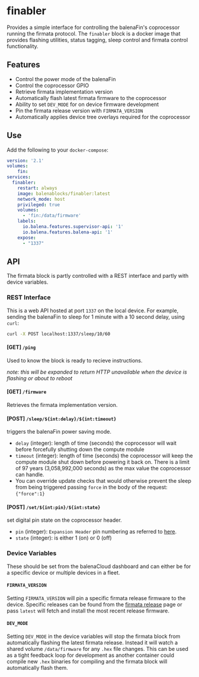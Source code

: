 # finabler

Provides a simple interface for controlling the balenaFin's coprocessor running the firmata protocol.
The `finabler` block is a docker image that provides flashing utilities, status tagging, sleep control and firmata control functionality.

## Features

- Control the power mode of the balenaFin
- Control the coprocessor GPIO
- Retrieve firmata implementation version
- Automatically flash latest firmata firmware to the coprocessor
- Ability to set `DEV_MODE` for on device firmware development
- Pin the firmata release version with `FIRMATA_VERSION`
- Automatically applies device tree overlays required for the coprocessor

## Use

Add the following to your `docker-compose`:

```yaml
version: '2.1'
volumes:
    fin:
services:
  finabler:
    restart: always
    image: balenablocks/finabler:latest
    network_mode: host
    privileged: true
    volumes:
      - 'fin:/data/firmware'
    labels:
      io.balena.features.supervisor-api: '1'
      io.balena.features.balena-api: '1'
    expose:
      - "1337"
```

## API

The firmata block is partly controlled with a REST interface and partly with device variables.

### REST Interface

This is a web API hosted at port `1337` on the local device.
For example, sending the balenaFin to sleep for 1 minute with a 10 second delay, using `curl`:

```bash
curl -X POST localhost:1337/sleep/10/60
```
#### [GET] `/ping`

Used to know the block is ready to recieve instructions.

*note: this will be expanded to return HTTP unavailable when the device is flashing or about to reboot*

#### [GET] `/firmware`

Retrieves the firmata implementation version.

#### [POST] `/sleep/${int:delay}/${int:timeout}`

triggers the balenaFin power saving mode.
- `delay` (integer): length of time (seconds) the coprocessor will wait before forcefully shutting down the compute module
- `timeout` (integer): length of time (seconds) the coprocessor will keep the compute module shut down before powering it back on. 
There is a limit of 97 years (3,058,992,000 seconds) as the max value the coprocessor can handle.
- You can override update checks that would otherwise prevent the sleep from being triggered passing `force` in the body of the request: `{"force":1}`

#### [POST] `/set/${int:pin}/${int:state}`

set digital pin state on the coprocessor header.
- `pin` (integer): `Expansion Header` pin numbering as referred to [here](https://github.com/balena-io/balena-fin-coprocessor-firmata#firmata-pin-map).
- `state` (integer): is either 1 (on) or 0 (off)

### Device Variables

These should be set from the balenaCloud dashboard and can either be for a specific device or multiple devices in a fleet.

#### `FIRMATA_VERSION`

Setting `FIRMATA_VERSION` will pin a specific firmata release firmware to the device.
Specific releases can be found from the [firmata release](https://github.com/balena-io/balena-fin-coprocessor-firmata/releases) page or pass `latest` will fetch and install the most recent release firmware.

#### `DEV_MODE`

Setting `DEV_MODE` in the device variables will stop the firmata block from automatically flashing the latest firmata release.
Instead it will watch a shared volume `/data/firmware` for any `.hex` file changes.
This can be used as a tight feedback loop for development as another container could compile new `.hex` binaries for compiling and the firmata block will automatically flash them.
